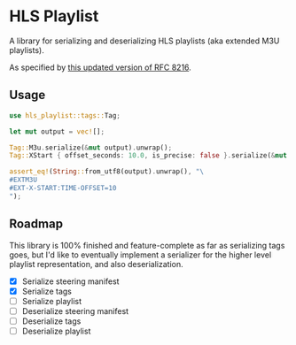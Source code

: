 # HLS Playlist

A library for serializing and deserializing HLS playlists (aka extended M3U playlists).

As specified by [this updated version of RFC 8216](https://datatracker.ietf.org/doc/html/draft-pantos-hls-rfc8216bis).

## Usage

```rust
use hls_playlist::tags::Tag;

let mut output = vec![];

Tag::M3u.serialize(&mut output).unwrap();
Tag::XStart { offset_seconds: 10.0, is_precise: false }.serialize(&mut output).unwrap();

assert_eq!(String::from_utf8(output).unwrap(), "\
#EXTM3U
#EXT-X-START:TIME-OFFSET=10
");
```

## Roadmap

This library is 100% finished and feature-complete as far as serializing tags goes, but I'd like to eventually implement a serializer for the higher level playlist representation, and also deserialization.

- [x] Serialize steering manifest
- [x] Serialize tags
- [ ] Serialize playlist
- [ ] Deserialize steering manifest
- [ ] Deserialize tags
- [ ] Deserialize playlist